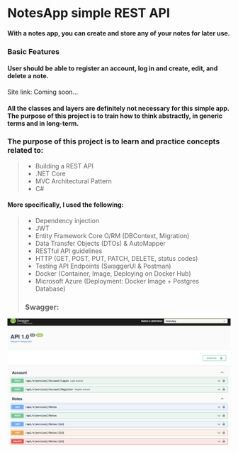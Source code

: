 # NotesApp simple REST API 

#### With a notes app, you can create and store any of your notes for later use.

### Basic Features

#### User should be able to register an account, log in and create, edit, and delete a note.

Site link: Coming soon...

#### All the classes and layers are definitely not necessary for this simple app. The purpose of this project is to train how to think abstractly, in generic terms and in long-term.

### The purpose of this project is to learn and practice concepts related to:
> - Building a REST API
> - .NET Core
> - MVC Architectural Pattern
> - C#

#### More specifically, I used the following:
> - Dependency injection
> - JWT
> - Entity Framework Core O/RM (DBContext, Migration)
> - Data Transfer Objects (DTOs) & AutoMapper
> - RESTful API guidelines
> - HTTP (GET, POST, PUT, PATCH, DELETE, status codes)
> - Testing API Endpoints (SwaggerUI & Postman)
> - Docker (Container, Image, Deploying on Docker Hub)
> - Microsoft Azure (Deployment: Docker Image + Postgres Database)
> 
> ### Swagger:

![image](https://github.com/kkaisa/NotesApp/blob/master/NotesApp_Swagger.png?raw=true)